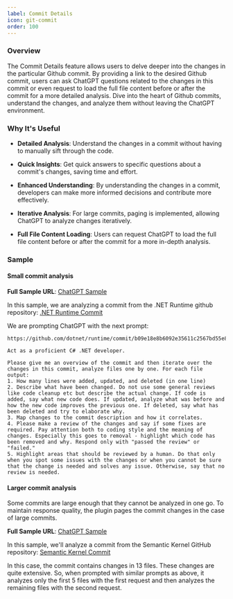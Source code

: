 ```yaml
---
label: Commit Details
icon: git-commit
order: 100
---
```


### Overview

The Commit Details feature allows users to delve deeper into the changes in the particular Github commit. By providing a link to the desired Github commit, users can ask ChatGPT questions related to the changes in this commit or even request to load the full file content before or after the commit for a more detailed analysis. Dive into the heart of Github commits, understand the changes, and analyze them without leaving the ChatGPT environment.

### Why It's Useful

- **Detailed Analysis**: Understand the changes in a commit without having to manually sift through the code.

- **Quick Insights**: Get quick answers to specific questions about a commit's changes, saving time and effort.

- **Enhanced Understanding**: By understanding the changes in a commit, developers can make more informed decisions and contribute more effectively.

- **Iterative Analysis**: For large commits, paging is implemented, allowing ChatGPT to analyze changes iteratively.

- **Full File Content Loading**: Users can request ChatGPT to load the full file content before or after the commit for a more in-depth analysis.

### Sample

#### Small commit analysis

**Full Sample URL**: [ChatGPT Sample](https://chat.openai.com/share/997785f1-4b27-478b-92c3-4672ef9b0f60)

In this sample, we are analyzing a commit from the .NET Runtime github repository:
[.NET Runtime Commit](https://github.com/dotnet/runtime/commit/b09e18e8b6092e35611c2567bd55e8909ea78d7d)

We are prompting ChatGPT with the next prompt:

```
https://github.com/dotnet/runtime/commit/b09e18e8b6092e35611c2567bd55e8909ea78d7d

Act as a proficient C# .NET developer.

Please give me an overview of the commit and then iterate over the changes in this commit, analyze files one by one. For each file output:
1. How many lines were added, updated, and deleted (in one line)
2. Describe what have been changed. Do not use some general reviews like code cleanup etc but describe the actual change. If code is added, say what new code does. If updated, analyze what was before and how the new code improves the previous one. If deleted, say what has been deleted and try to elaborate why.
3. Map changes to the commit description and how it correlates.
4. Please make a review of the changes and say if some fixes are required. Pay attention both to coding style and the meaning of changes. Especially this goes to removal - highlight which code has been removed and why. Respond only with "passed the review" or "failed."
5. Highlight areas that should be reviewed by a human. Do that only when you spot some issues with the changes or when you cannot be sure that the change is needed and solves any issue. Otherwise, say that no review is needed.
```

#### Larger commit analysis

Some commits are large enough that they cannot be analyzed in one go. To maintain response quality, the plugin pages the commit changes in the case of large commits.

**Full Sample URL**: [ChatGPT Sample](https://chat.openai.com/share/438050fd-c059-4c1e-a2e4-7b3de2d134e8)

In this sample, we'll analyze a commit from the Semantic Kernel GitHub repository:
[Semantic Kernel Commit](https://github.com/microsoft/semantic-kernel/commit/18ffc4bf2f2b57d3c58381e8d961e3757ce0c991)

In this case, the commit contains changes in 13 files. These changes are quite extensive. So, when prompted with similar prompts as above, it analyzes only the first 5 files with the first request and then analyzes the remaining files with the second request.
